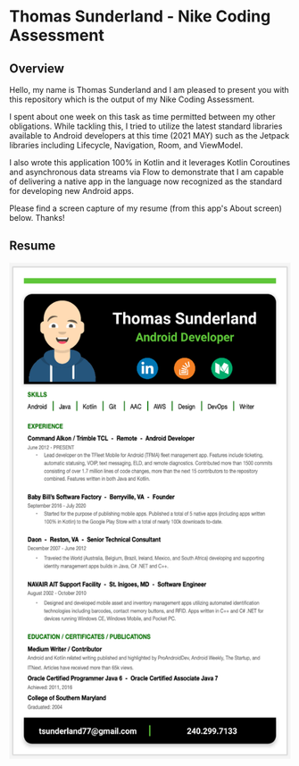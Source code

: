 # Thomas Sunderland - Nike Coding Assessment

## Overview
Hello, my name is Thomas Sunderland and I am pleased to present you with this repository which is the 
output of my Nike Coding Assessment.

I spent about one week on this task as time permitted between my other obligations. While tackling this, 
I tried to utilize the latest standard libraries available to Android developers at this time (2021 MAY) 
such as the Jetpack libraries including Lifecycle, Navigation, Room, and ViewModel. 

I also wrote this application 100% in Kotlin and it leverages Kotlin Coroutines and asynchronous data streams via Flow to demonstrate 
that I am capable of delivering a native app in the language now recognized as the standard for developing new Android apps.

Please find a screen capture of my resume (from this app's About screen) below. Thanks!

## Resume
![RESUME](https://github.com/ThomasSunderland/nike.snkrs/blob/main/doc/resume.png)
<BR><BR>